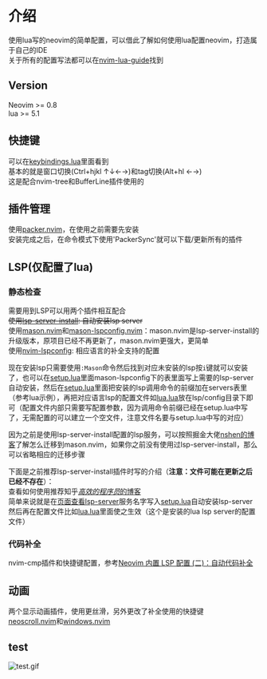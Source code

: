 # 介绍  

使用lua写的neovim的简单配置，可以借此了解如何使用lua配置neovim，打造属于自己的IDE  
关于所有的配置写法都可以在[nvim-lua-guide](https://github.com/nanotee/nvim-lua-guide)找到  

## Version  

Neovim >= 0.8  
lua >= 5.1
  
## 快捷键  

可以在[keybindings.lua](./nvim/lua/keybindings.lua)里面看到  
基本的就是窗口切换(Ctrl+hjkl ↑↓←→)和tag切换(Alt+hl ←→)  
这是配合nvim-tree和BufferLine插件使用的  
  
## 插件管理  

使用[packer.nvim](https://github.com/wbthomason/packer.nvim)，在使用之前需要先安装  
安装完成之后，在命令模式下使用'PackerSync'就可以下载/更新所有的插件  
  
## LSP(仅配置了lua)  

### 静态检查  

需要用到LSP可以用两个插件相互配合  
~~使用[lsp-server-install](https://github.com/williamboman/nvim-lsp-installer): 自动安装lsp server~~  
使用[mason.nvim](https://github.com/williamboman/mason.nvim)和[mason-lspconfig.nvim](https://github.com/williamboman/mason-lspconfig.nvim)：mason.nvim是lsp-server-install的升级版本，原项目已经不再更新了，mason.nvim更强大，更简单  
使用[nvim-lspconfig](https://github.com/neovim/nvim-lspconfig): 相应语言的补全支持的配置  
  
现在安装lsp只需要使用`:Mason`命令然后找到对应未安装的lsp按`i`键就可以安装了，也可以在[setup.lua](./nvim/lua/lsp/setup.lua)里面mason-lspconfig下的表里面写上需要的lsp-server自动安装，然后在[setup.lua](./nvim/lua/lsp/setup.lua)里面把安装的lsp调用命令的前缀加在servers表里（参考lua示例），再把对应语言lsp的配置文件如[lua.lua](nvim/lua/lsp/config/)放在lsp/config目录下即可（配置文件内部只需要写配置参数，因为调用命令前缀已经在setup.lua中写了，无需配置的可以建立一个空文件，注意文件名要与setup.lua中写的对应）  

因为之前是使用lsp-server-install配置的lsp服务，可以按照掘金大佬[nshen的博客](https://juejin.cn/post/7154005621887631396)了解怎么迁移到mason.nvim，如果你之前没有使用过lsp-server-install，那么可以省略相应的迁移步骤  

下面是之前推荐lsp-server-install插件时写的介绍（**注意：文件可能在更新之后已经不存在**）：  
查看如何使用推荐知乎[*高效的程序员*的博客](https://zhuanlan.zhihu.com/p/444836713)  
简单来说就是在[页面查看lsp-server](https://github.com/williamboman/nvim-lsp-installer#available-lsps)服务名字写入[setup.lua](./nvim/lua/lsp/setup.lua)自动安装lsp-server  
然后再在配置文件比如[lua.lua](./nvim/lua/lsp/lua.lua)里面使之生效（这个是安装的lua lsp server的配置文件）  
  
### 代码补全  

nvim-cmp插件和快捷键配置，参考[Neovim 内置 LSP 配置 (二)：自动代码补全](https://zhuanlan.zhihu.com/p/445331508)  

## 动画

两个显示动画插件，使用更丝滑，另外更改了补全使用的快捷键  
[neoscroll.nvim](https://github.com/karb94/neoscroll.nvim)和[windows.nvim](https://github.com/anuvyklack/windows.nvim)  

## test  

![test.gif](./test.gif)  
